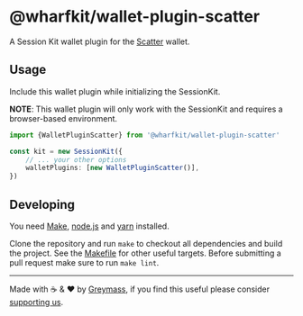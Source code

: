 # @wharfkit/wallet-plugin-scatter

A Session Kit wallet plugin for the [Scatter](https://github.com/GetScatter/ScatterDesktop) wallet.

## Usage

Include this wallet plugin while initializing the SessionKit.

**NOTE**: This wallet plugin will only work with the SessionKit and requires a browser-based environment.

```ts
import {WalletPluginScatter} from '@wharfkit/wallet-plugin-scatter'

const kit = new SessionKit({
    // ... your other options
    walletPlugins: [new WalletPluginScatter()],
})
```

## Developing

You need [Make](https://www.gnu.org/software/make/), [node.js](https://nodejs.org/en/) and [yarn](https://classic.yarnpkg.com/en/docs/install) installed.

Clone the repository and run `make` to checkout all dependencies and build the project. See the [Makefile](./Makefile) for other useful targets. Before submitting a pull request make sure to run `make lint`.

---

Made with ☕️ & ❤️ by [Greymass](https://greymass.com), if you find this useful please consider [supporting us](https://greymass.com/support-us).
